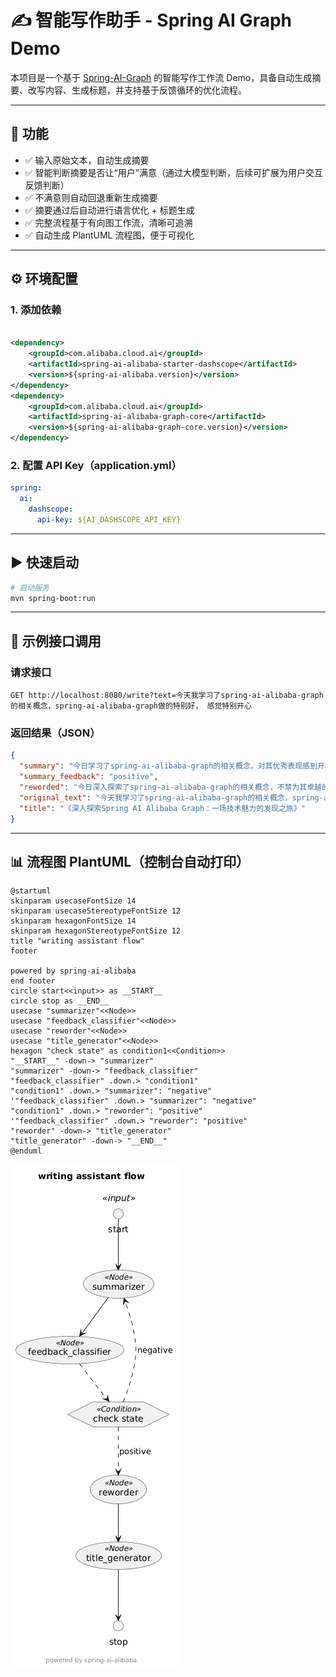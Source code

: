 # ✍️ 智能写作助手 - Spring AI Graph Demo

本项目是一个基于 [Spring-AI-Graph](https://github.com/alibaba/spring-ai-alibaba/tree/main/spring-ai-alibaba-graph)
的智能写作工作流 Demo，具备自动生成摘要、改写内容、生成标题，并支持基于反馈循环的优化流程。

---

## 🚀 功能

- ✅ 输入原始文本，自动生成摘要
- ✅ 智能判断摘要是否让“用户”满意（通过大模型判断，后续可扩展为用户交互反馈判断）
- ✅ 不满意则自动回退重新生成摘要
- ✅ 摘要通过后自动进行语言优化 + 标题生成
- ✅ 完整流程基于有向图工作流，清晰可追溯
- ✅ 自动生成 PlantUML 流程图，便于可视化

---

## ⚙️ 环境配置

### 1. 添加依赖

```xml

<dependency>
    <groupId>com.alibaba.cloud.ai</groupId>
    <artifactId>spring-ai-alibaba-starter-dashscope</artifactId>
    <version>${spring-ai-alibaba.version}</version>
</dependency>
<dependency>
    <groupId>com.alibaba.cloud.ai</groupId>
    <artifactId>spring-ai-alibaba-graph-core</artifactId>
    <version>${spring-ai-alibaba-graph-core.version}</version>
</dependency>
```

### 2. 配置 API Key（application.yml）

```yaml
spring:
  ai:
    dashscope:
      api-key: ${AI_DASHSCOPE_API_KEY}
```

---

## ▶️ 快速启动

```bash
# 启动服务
mvn spring-boot:run
```

---

## 🧪 示例接口调用

### 请求接口

```
GET http://localhost:8080/write?text=今天我学习了spring-ai-alibaba-graph的相关概念，spring-ai-alibaba-graph做的特别好， 感觉特别开心
```

### 返回结果（JSON）

```json
{
  "summary": "今日学习了spring-ai-alibaba-graph的相关概念，对其优秀表现感到开心。",
  "summary_feedback": "positive",
  "reworded": "今日深入探索了spring-ai-alibaba-graph的相关概念，不禁为其卓越的表现而感到由衷欣喜。这一学习旅程不仅充实了我的知识库，更让我领略到这一技术的独特魅力与无限潜力。",
  "original_text": "今天我学习了spring-ai-alibaba-graph的相关概念，spring-ai-alibaba-graph做的特别好， 感觉特别开心",
  "title": "《深入探索Spring AI Alibaba Graph：一场技术魅力的发现之旅》"
}
```

---

## 📊 流程图 PlantUML（控制台自动打印）

```plantuml
@startuml
skinparam usecaseFontSize 14
skinparam usecaseStereotypeFontSize 12
skinparam hexagonFontSize 14
skinparam hexagonStereotypeFontSize 12
title "writing assistant flow"
footer

powered by spring-ai-alibaba
end footer
circle start<<input>> as __START__
circle stop as __END__
usecase "summarizer"<<Node>>
usecase "feedback_classifier"<<Node>>
usecase "reworder"<<Node>>
usecase "title_generator"<<Node>>
hexagon "check state" as condition1<<Condition>>
"__START__" -down-> "summarizer"
"summarizer" -down-> "feedback_classifier"
"feedback_classifier" .down.> "condition1"
"condition1" .down.> "summarizer": "negative"
'"feedback_classifier" .down.> "summarizer": "negative"
"condition1" .down.> "reworder": "positive"
'"feedback_classifier" .down.> "reworder": "positive"
"reworder" -down-> "title_generator"
"title_generator" -down-> "__END__"
@enduml
```

![img.png](img.png)

